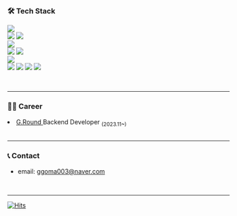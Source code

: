 ### 🛠 Tech Stack

![](https://img.shields.io/badge/Java-00599C?style=flat-square&logo=Java&logoColor=white)
</br>
![](https://img.shields.io/badge/Spring-6DB33F?style=flat&logo=Spring&logoColor=white) ![](https://img.shields.io/badge/SpringBoot-6DB33F?style=flat-square&logo=SpringBoot&logoColor=white)
</br>
![](https://img.shields.io/badge/MySQL-4479A1?style=flat&logo=mysql&logoColor=white) 
</br>
![](https://img.shields.io/badge/Amazon_AWS-232F3E?style=flat&logo=amazonaws&logoColor=white) ![](https://img.shields.io/badge/Amaozon_S3-569A31?style=flat&logo=amazons3&logoColor=white)
</br>
![](https://img.shields.io/badge/docker-2496ED?style=flat&logo=docker&logoColor=white)
</br>
![](https://img.shields.io/badge/git-F05032?style=flat&logo=git&logoColor=white) ![](https://img.shields.io/badge/github-181717?style=flat&logo=github&logoColor=white) ![](https://img.shields.io/badge/Notion-000000?style=flat&logo=notion&logoColor=white) ![](https://img.shields.io/badge/Slack-4A15AB?style=flat&logo=slack&logoColor=white)

</br>

---
### 🤾‍♂ Career
  <div align=left>
  <li><a href="https://gameround.co"> G.Round </a> Backend Developer <sub>(2023.11~)</sub></li>
    
</br>

---

### 📞 Contact

* email: ggoma003@naver.com



</br>

---

[![Hits](https://hits.seeyoufarm.com/api/count/incr/badge.svg?url=https%3A%2F%2Fgithub.com%2FDevCHW&count_bg=%23070707&title_bg=%23686166&icon=github.svg&icon_color=%23E7E7E7&title=hits&edge_flat=false)](https://hits.seeyoufarm.com)

